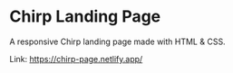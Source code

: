 # Chirp Landing Page

A responsive Chirp landing page made with HTML & CSS.

Link: https://chirp-page.netlify.app/
